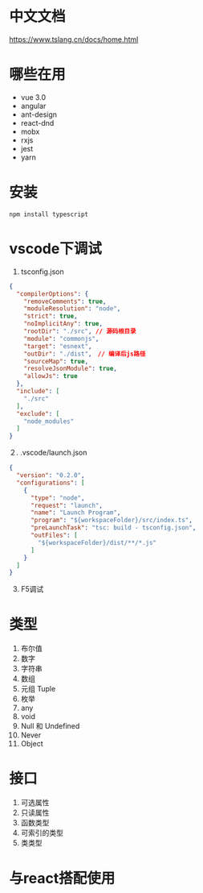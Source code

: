 # 中文文档
https://www.tslang.cn/docs/home.html

# 哪些在用
- vue 3.0
- angular
- ant-design
- react-dnd
- mobx
- rxjs
- jest
- yarn

# 安装

``` 
npm install typescript
```

# vscode下调试

1. tsconfig.json

``` json
{
  "compilerOptions": {
    "removeComments": true,
    "moduleResolution": "node",
    "strict": true,
    "noImplicitAny": true,
    "rootDir": "./src", // 源码根目录
    "module": "commonjs",
    "target": "esnext",
    "outDir": "./dist",　// 编译后js路径
    "sourceMap": true,
    "resolveJsonModule": true,
    "allowJs": true
  },
  "include": [
    "./src"
  ],
  "exclude": [
    "node_modules"
  ]
}
```

２. .vscode/launch.json
``` json
{
  "version": "0.2.0",
  "configurations": [
    {
      "type": "node",
      "request": "launch",
      "name": "Launch Program",
      "program": "${workspaceFolder}/src/index.ts",
      "preLaunchTask": "tsc: build - tsconfig.json",
      "outFiles": [
        "${workspaceFolder}/dist/**/*.js"
      ]
    }
  ]
}
```

3. F5调试

# 类型

1. 布尔值
2. 数字
3. 字符串
4. 数组
5. 元组 Tuple
6. 枚举
7. any
8. void
9. Null 和 Undefined
10. Never
11. Object

# 接口

1. 可选属性
2. 只读属性
3. 函数类型
4. 可索引的类型
5. 类类型

# 与react搭配使用